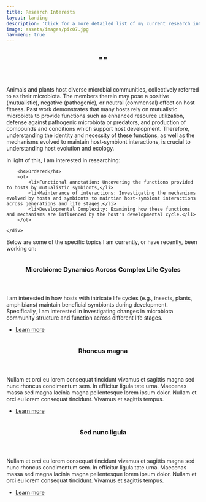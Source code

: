 ```yaml
---
title: Research Interests
layout: landing
description: 'Click for a more detailed list of my current research interests.'
image: assets/images/pic07.jpg
nav-menu: true
---
```


<!-- Main -->
<div id="main">

<!-- One -->
<section id="one">
	<div class="inner">
		<header class="major">
			<h2>""</h2>
		</header>
		<p>

Animals and plants host diverse microbial communities, collectively referred to as their microbiota. The members therein may pose a positive (mutualistic), negative (pathogenic), or neutral (commensal) effect on host fitness. Past work demonstrates that many hosts rely on mutualistic microbiota to provide functions such as enhanced resource utilization, defense against pathogenic microbiota or predators, and production of compounds and conditions which support host development. Therefore, understanding the identity and necessity of these functions, as well as the mechanisms evolved to maintain host-symbiont interactions, is crucial to understanding host evolution and ecology.

In light of this, I am interested in researching:
</div>
	<div class="6u$ 12u$(small)">

		<h4>Ordered</h4>
		<ol>
			<li>Functional annotation: Uncovering the functions provided to hosts by mutualistic symbionts,</li>
			<li>Maintenance of interactions: Investigating the mechanisms evolved by hosts and symbionts to maintian host-symbiont interactions across generations and life stages,</li>
			<li>Developmental Complexity: Examining how these functions and mechanisms are influenced by the host's developmental cycle.</li>
		</ol>

	</div>
Below are some of the specific topics I am currently, or have recently, been working on:
</p>
	</div>
</section>

<!-- Two -->
<section id="two" class="spotlights">
	<section>
		<a href="generic.html" class="image">
			<img src="{% link assets/images/circle_graph.jpg %}" alt="" data-position="center center" />
		</a>
		<div class="content">
			<div class="inner">
				<header class="major">
					<h3>Microbiome Dynamics Across Complex Life Cycles</h3>
				</header>
				<p>I am interested in how hosts with intricate life cycles (e.g., insects, plants, amphibians) maintain beneficial symbionts during development. Specifically, I am interested in investigating changes in microbiota community structure and function across different life stages. </p>
				<ul class="actions">
					<li><a href="interests/dynamics.html" class="button">Learn more</a></li>
				</ul>
			</div>
		</div>
	</section>
	<section>
		<a href="generic.html" class="image">
			<img src="{% link assets/images/pic09.jpg %}" alt="" data-position="top center" />
		</a>
		<div class="content">
			<div class="inner">
				<header class="major">
					<h3>Rhoncus magna</h3>
				</header>
				<p>Nullam et orci eu lorem consequat tincidunt vivamus et sagittis magna sed nunc rhoncus condimentum sem. In efficitur ligula tate urna. Maecenas massa sed magna lacinia magna pellentesque lorem ipsum dolor. Nullam et orci eu lorem consequat tincidunt. Vivamus et sagittis tempus.</p>
				<ul class="actions">
					<li><a href="generic.html" class="button">Learn more</a></li>
				</ul>
			</div>
		</div>
	</section>
	<section>
		<a href="generic.html" class="image">
			<img src="{% link assets/images/pic10.jpg %}" alt="" data-position="25% 25%" />
		</a>
		<div class="content">
			<div class="inner">
				<header class="major">
					<h3>Sed nunc ligula</h3>
				</header>
				<p>Nullam et orci eu lorem consequat tincidunt vivamus et sagittis magna sed nunc rhoncus condimentum sem. In efficitur ligula tate urna. Maecenas massa sed magna lacinia magna pellentesque lorem ipsum dolor. Nullam et orci eu lorem consequat tincidunt. Vivamus et sagittis tempus.</p>
				<ul class="actions">
					<li><a href="generic.html" class="button">Learn more</a></li>
				</ul>
			</div>
		</div>
	</section>
</section>
